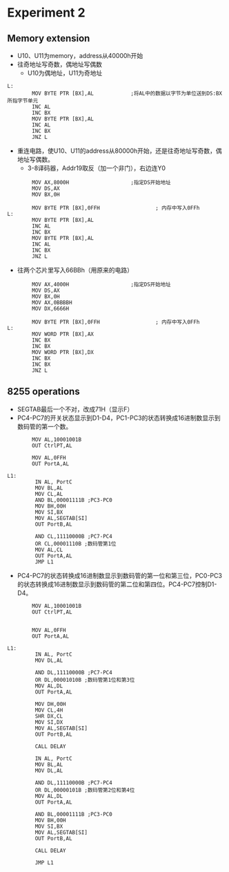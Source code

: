 # Experiment 2

## Memory extension

+  U10、U11为memory，address从40000h开始
+ 往奇地址写奇数，偶地址写偶数
  + U10为偶地址，U11为奇地址

```
L:     
		MOV BYTE PTR [BX],AL			;将AL中的数据以字节为单位送到DS:BX所指字节单元
		INC AL
		INC BX
		MOV BYTE PTR [BX],AL			
		INC AL
		INC BX
		JNZ L
```

+ 重连电路，使U10、U11的address从80000h开始，还是往奇地址写奇数，偶地址写偶数。
  + 3-8译码器，Addr19取反（加一个非门），右边连Y0

```
		MOV AX,8000H                    ;指定DS开始地址
		MOV DS,AX
		MOV BX,0H
	
		MOV BYTE PTR [BX],0FFH					; 内存中写入0FFh
L:     
		MOV BYTE PTR [BX],AL			
		INC AL
		INC BX
		MOV BYTE PTR [BX],AL			
		INC AL
		INC BX
		JNZ L
```

+ 往两个芯片里写入66BBh（用原来的电路）

```
		MOV AX,4000H                    ;指定DS开始地址
		MOV DS,AX
		MOV BX,0H
		MOV AX,0BBBBH
		MOV DX,6666H
	
		MOV BYTE PTR [BX],0FFH					; 内存中写入0FFh
L:     
		MOV WORD PTR [BX],AX			
		INC BX
		INC BX
		MOV WORD PTR [BX],DX			
		INC BX
		INC BX
		JNZ L
```



## 8255 operations

+ SEGTAB最后一个不对，改成71H（显示F）
+ PC4-PC7的开关状态显示到D1-D4，PC1-PC3的状态转换成16进制数显示到数码管的第一个数。

```
		MOV AL,10001001B
		OUT CtrlPT,AL	

		MOV AL,0FFH
		OUT PortA,AL

L1: 
		 IN AL, PortC
		 MOV BL,AL
		 MOV CL,AL
		 AND BL,00001111B ;PC3-PC0
		 MOV BH,00H
		 MOV SI,BX
		 MOV AL,SEGTAB[SI]
		 OUT PortB,AL
		 
		 AND CL,11110000B ;PC7-PC4
		 OR CL,00001110B ;数码管第1位
		 MOV AL,CL
		 OUT PortA,AL
		 JMP L1
```

+ PC4-PC7的状态转换成16进制数显示到数码管的第一位和第三位，PC0-PC3的状态转换成16进制数显示到数码管的第二位和第四位。PC4-PC7控制D1-D4。

```
		MOV AL,10001001B
		OUT CtrlPT,AL


		MOV AL,0FFH
		OUT PortA,AL

L1: 
		 IN AL, PortC
		 MOV DL,AL
		 
		 AND DL,11110000B ;PC7-PC4
		 OR DL,00001010B ;数码管第1位和第3位
		 MOV AL,DL
		 OUT PortA,AL
		 
		 MOV DH,00H
		 MOV CL,4H
		 SHR DX,CL
		 MOV SI,DX
		 MOV AL,SEGTAB[SI]
		 OUT PortB,AL
		 
		 CALL DELAY
		 
		 IN AL, PortC
		 MOV BL,AL
		 MOV DL,AL
		 
		 AND DL,11110000B ;PC7-PC4
		 OR DL,00000101B ;数码管第2位和第4位
		 MOV AL,DL
		 OUT PortA,AL
		 
		 AND BL,00001111B ;PC3-PC0
		 MOV BH,00H
		 MOV SI,BX
		 MOV AL,SEGTAB[SI]
		 OUT PortB,AL
		 
		 CALL DELAY
		 
		 JMP L1
```